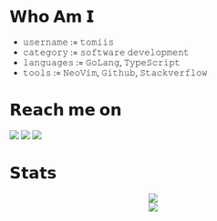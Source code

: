 <h1> 𝗪𝗵𝗼 𝗔𝗺 𝗜 </h1>

  - 𝚞𝚜𝚎𝚛𝚗𝚊𝚖𝚎 := 𝚝𝚘𝚖𝚒𝚒𝚜
  - 𝚌𝚊𝚝𝚎𝚐𝚘𝚛𝚢 := 𝚜𝚘𝚏𝚝𝚠𝚊𝚛𝚎 𝚍𝚎𝚟𝚎𝚕𝚘𝚙𝚖𝚎𝚗𝚝
  - 𝚕𝚊𝚗𝚐𝚞𝚊𝚐𝚎𝚜 := 𝙶𝚘𝙻𝚊𝚗𝚐, 𝚃𝚢𝚙𝚎𝚂𝚌𝚛𝚒𝚙𝚝
  - 𝚝𝚘𝚘𝚕𝚜 := 𝙽𝚎𝚘𝚅𝚒𝚖, 𝙶𝚒𝚝𝚑𝚞𝚋, 𝚂𝚝𝚊𝚌𝚔𝚟𝚎𝚛𝚏𝚕𝚘𝚠

<h1> 𝗥𝗲𝗮𝗰𝗵 𝗺𝗲 𝗼𝗻 </h1>
  <a target="_blank"href="https://instagram.com/tomii6_"><img src="https://img.shields.io/badge/Instagram-E4405F?style=for-the-badge&logo=instagram&logoColor=white" /></a>
  <a target="_blank"href="https://discord.com/users/537667668317044746"><img src="https://img.shields.io/badge/Discord-5865F2?style=for-the-badge&logo=discord&logoColor=white" /></a>
  <a target="_blank"href="https://twitter.com/tomisbesst"><img src="https://img.shields.io/badge/Twitter-1DA1F2?style=for-the-badge&logo=twitter&logoColor=white" /></a>
 
<h1> 𝗦𝘁𝗮𝘁𝘀 </h1>
<p align="center">
  <img src="https://www.codewars.com/users/tomiis4/badges/large"> <br>
  <img src="https://github-readme-streak-stats.herokuapp.com/?user=tomiis4&show_icons=true&theme=rose-pine&count_private=true">
</p>



